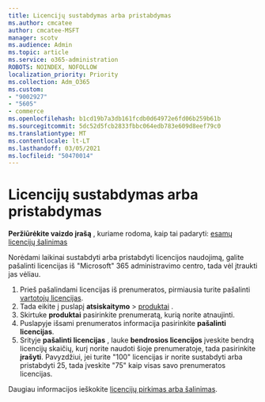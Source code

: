 ```yaml
---
title: Licencijų sustabdymas arba pristabdymas
ms.author: cmcatee
author: cmcatee-MSFT
manager: scotv
ms.audience: Admin
ms.topic: article
ms.service: o365-administration
ROBOTS: NOINDEX, NOFOLLOW
localization_priority: Priority
ms.collection: Adm_O365
ms.custom:
- "9002927"
- "5605"
- commerce
ms.openlocfilehash: b1cd19b7a3db161fcdb0d64972e6fd06b259b61b
ms.sourcegitcommit: 5dc52d5fcb2833fbbc064edb783e609d8eef79c0
ms.translationtype: MT
ms.contentlocale: lt-LT
ms.lasthandoff: 03/05/2021
ms.locfileid: "50470014"
---
```

# <a name="suspend-or-pause-licenses"></a>Licencijų sustabdymas arba pristabdymas

**Peržiūrėkite vaizdo įrašą** , kuriame rodoma, kaip tai padaryti: [esamų licencijų šalinimas](https://go.microsoft.com/fwlink/p/?linkid=2154938)

Norėdami laikinai sustabdyti arba pristabdyti licencijos naudojimą, galite pašalinti licencijas iš "Microsoft" 365 administravimo centro, tada vėl įtraukti jas vėliau.

1. Prieš pašalindami licencijas iš prenumeratos, pirmiausia turite pašalinti [vartotojų licencijas](https://docs.microsoft.com/microsoft-365/admin/manage/remove-licenses-from-users).
2. Tada eikite į puslapį **atsiskaitymo**  >  [produktai](https://go.microsoft.com/fwlink/p/?linkid=842054) .
3. Skirtuke **produktai** pasirinkite prenumeratą, kurią norite atnaujinti.
4. Puslapyje išsami prenumeratos informacija pasirinkite **pašalinti licencijas**.
5. Srityje **pašalinti licencijas** , lauke **bendrosios licencijos** įveskite bendrą licencijų skaičių, kurį norite naudoti šioje prenumeratoje, tada pasirinkite **įrašyti**. Pavyzdžiui, jei turite "100" licencijas ir norite sustabdyti arba pristabdyti 25, tada įveskite "75" kaip visas savo prenumeratos licencijas.

Daugiau informacijos ieškokite [licencijų pirkimas arba šalinimas](https://docs.microsoft.com/microsoft-365/commerce/licenses/buy-licenses).